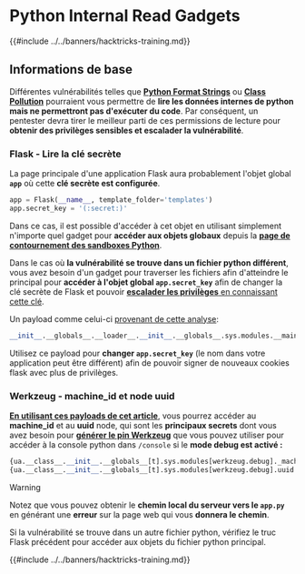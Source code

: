 # Python Internal Read Gadgets

{{#include ../../banners/hacktricks-training.md}}

## Informations de base

Différentes vulnérabilités telles que [**Python Format Strings**](bypass-python-sandboxes/#python-format-string) ou [**Class Pollution**](class-pollution-pythons-prototype-pollution.md) pourraient vous permettre de **lire les données internes de python mais ne permettront pas d'exécuter du code**. Par conséquent, un pentester devra tirer le meilleur parti de ces permissions de lecture pour **obtenir des privilèges sensibles et escalader la vulnérabilité**.

### Flask - Lire la clé secrète

La page principale d'une application Flask aura probablement l'objet global **`app`** où cette **clé secrète est configurée**.
```python
app = Flask(__name__, template_folder='templates')
app.secret_key = '(:secret:)'
```
Dans ce cas, il est possible d'accéder à cet objet en utilisant simplement n'importe quel gadget pour **accéder aux objets globaux** depuis la [**page de contournement des sandboxes Python**](bypass-python-sandboxes/).

Dans le cas où **la vulnérabilité se trouve dans un fichier python différent**, vous avez besoin d'un gadget pour traverser les fichiers afin d'atteindre le principal pour **accéder à l'objet global `app.secret_key`** afin de changer la clé secrète de Flask et pouvoir [**escalader les privilèges** en connaissant cette clé](../../network-services-pentesting/pentesting-web/flask.md#flask-unsign).

Un payload comme celui-ci [provenant de cette analyse](https://ctftime.org/writeup/36082):
```python
__init__.__globals__.__loader__.__init__.__globals__.sys.modules.__main__.app.secret_key
```
Utilisez ce payload pour **changer `app.secret_key`** (le nom dans votre application peut être différent) afin de pouvoir signer de nouveaux cookies flask avec plus de privilèges.

### Werkzeug - machine_id et node uuid

[**En utilisant ces payloads de cet article**](https://vozec.fr/writeups/tweedle-dum-dee/), vous pourrez accéder au **machine_id** et au **uuid** node, qui sont les **principaux secrets** dont vous avez besoin pour [**générer le pin Werkzeug**](../../network-services-pentesting/pentesting-web/werkzeug.md) que vous pouvez utiliser pour accéder à la console python dans `/console` si le **mode debug est activé :**
```python
{ua.__class__.__init__.__globals__[t].sys.modules[werkzeug.debug]._machine_id}
{ua.__class__.__init__.__globals__[t].sys.modules[werkzeug.debug].uuid._node}
```
> [!WARNING]
> Notez que vous pouvez obtenir le **chemin local du serveur vers le `app.py`** en générant une **erreur** sur la page web qui vous **donnera le chemin**.

Si la vulnérabilité se trouve dans un autre fichier python, vérifiez le truc Flask précédent pour accéder aux objets du fichier python principal.

{{#include ../../banners/hacktricks-training.md}}
